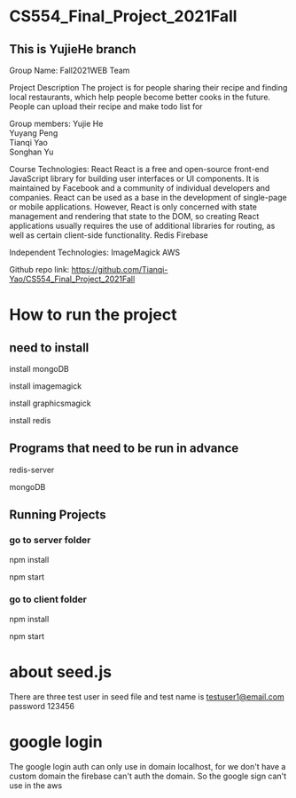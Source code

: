 # CS554_Final_Project_2021Fall

## This is YujieHe branch

Group Name: Fall2021WEB Team

Project​​ Description
The project is for people sharing their recipe and finding local restaurants, which help people become better cooks in the future. People can upload their recipe and make todo list for 


Group members: 
Yujie He		
Yuyang Peng		
Tianqi Yao		
Songhan Yu      	           

Course Technologies:
React
React is a free and open-source front-end JavaScript library for building user interfaces or UI components. It is maintained by Facebook and a community of individual developers and companies. React can be used as a base in the development of single-page or mobile applications. However, React is only concerned with state management and rendering that state to the DOM, so creating React applications usually requires the use of additional libraries for routing, as well as certain client-side functionality.
Redis
Firebase

Independent Technologies:
ImageMagick 
AWS

Github repo link: 
https://github.com/Tianqi-Yao/CS554_Final_Project_2021Fall



# How to run the project

## need to install

install mongoDB

install imagemagick

install graphicsmagick

install redis

## Programs that need to be run in advance

redis-server

mongoDB

## Running Projects

### go to server folder

npm install

npm start

### go to client folder

npm install

npm start

# about seed.js
There are three test user in seed file and 
test name is testuser1@email.com  password 123456

# google login
The google login auth can only use in domain localhost, for we don't have a custom domain the firebase can't auth the domain. So the google sign can't use in the aws

